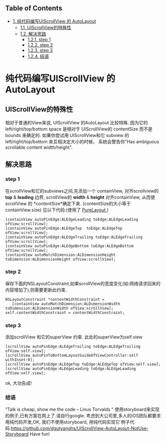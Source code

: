 <div id="table-of-contents">
<h2>Table of Contents</h2>
<div id="text-table-of-contents">
<ul>
<li><a href="#org7fe4db0">1. 纯代码编写UIScrollView 的 AutoLayout</a>
<ul>
<li><a href="#org093e973">1.1. UIScrollView的特殊性</a></li>
<li><a href="#org82e50b8">1.2. 解决思路</a>
<ul>
<li><a href="#org39fc942">1.2.1. step 1</a></li>
<li><a href="#orgf2d5e64">1.2.2. step 2</a></li>
<li><a href="#orgf9b2b18">1.2.3. step 3</a></li>
<li><a href="#orgc212543">1.2.4. 结语</a></li>
</ul>
</li>
</ul>
</li>
</ul>
</div>
</div>

<a id="org7fe4db0"></a>

# 纯代码编写UIScrollView 的 AutoLayout


<a id="org093e973"></a>

## UIScrollView的特殊性

   相对于普通的View来说, UIScrollView 的AutoLayout 比较特殊.
因为它的 left/right/top/bottom space 是相对于 UIScrollView的 contentSize 而不是 bounds 来确定的.
如果你尝试用 UIScrollView和它 subview 的left/right/top/bottom 来互相决定大小的时候，
系统会警告你"Has ambiguous scrollable content width/height".


<a id="org82e50b8"></a>

## 解决思路


<a id="org39fc942"></a>

### step 1

  在scrollView和它的subviews之间,先添加一个 containView,
对齐scrollview的 **top** & **leading** 边界,
 scrollView的 **width** & **height** 对齐containView,
从而使scrollView 的 \*contentSize\*确定下来. (contentSize的大小等于containView.size)
见以下代码:(使用了 [PureLayout ](https://github.com/purelayout) )

    [containView autoPinEdge:ALEdgeLeading toEdge:ALEdgeLeading ofView:scrollView];
    [containView autoPinEdge:ALEdgeTop  toEdge:ALEdgeTop  ofView:scrollView];
    [containView autoPinEdge:ALEdgeTrailing toEdge:ALEdgeTrailing ofView:scrollView];
    [containView autoPinEdge:ALEdgeBottom toEdge:ALEdgeBottom ofView:scrollView];
    [containView autoMatchDimension:ALDimensionHeight toDimension:ALDimensionHeight ofView:scrollView];


<a id="orgf2d5e64"></a>

### step 2

保存下面的NSLayoutConstraint,如果scrollView的宽度变化(如:网络请求回来的内容增加了),则需要更新此约束.

    NSLayoutConstraint *contentWidthConstraint =  
       [containView autoMatchDimension:ALDimensionWidth toDimension:ALDimensionWidth ofView:scrollView];
    self.contentWidthConstraint = contentWidthConstraint;


<a id="orgf9b2b18"></a>

### step 3

添加scrollView 和它的superView 约束. 此处的superView为self.view

    [scrollView autoPinEdge:ALEdgeTrailing toEdge:ALEdgeTrailing ofView:self.view];
    [scrollView autoPinToBottomLayoutGuideOfViewController:self withInset:0];
    [scrollView autoPinEdge:ALEdgeTop toEdge:ALEdgeTop ofView:self.view];
    [scrollView autoPinEdge:ALEdgeLeading toEdge:ALEdgeLeading ofView:self.view];

ok, 大功告成!


<a id="orgc212543"></a>

### 结语

"Talk is cheap, show me the code  &#x2013; Linus Torvalds "
使用storyboard来实现的例子,已有方案在网上了.请自行google.
考虑到大公司里,多人的iOS团队都要求用纯代码开发,OK, 我们不使用storyboard, 用纯代码实现它
例子代码:<https://github.com/dgutyanghs/UIScrollView-AutoLayout-NotUse-Storyboard>
Have fun!

